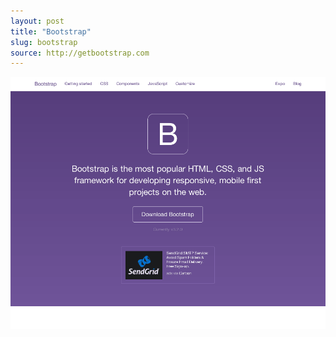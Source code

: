 ```yaml
---
layout: post
title: "Bootstrap"
slug: bootstrap
source: http://getbootstrap.com
---
```


<img src="/screenshots/bootstrap.png">

